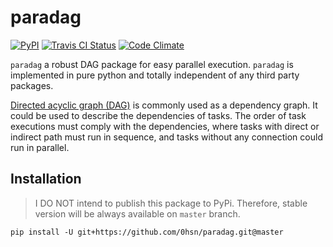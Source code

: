 # paradag

[![PyPI](https://badge.fury.io/py/paradag.svg)](https://pypi.org/project/paradag/)
[![Travis CI Status](https://travis-ci.org/xianghuzhao/paradag.svg?branch=master)](https://travis-ci.org/xianghuzhao/paradag)
[![Code Climate](https://codeclimate.com/github/xianghuzhao/paradag/badges/gpa.svg)](https://codeclimate.com/github/xianghuzhao/paradag)

`paradag` a robust DAG package for easy parallel execution.
`paradag` is implemented in pure python and totally independent of any
third party packages.

[Directed acyclic graph (DAG)](https://en.wikipedia.org/wiki/Directed_acyclic_graph)
is commonly used as a dependency graph. It could be used to describe the
dependencies of tasks.
The order of task executions must comply with the dependencies,
where tasks with direct or indirect path must run in sequence,
and tasks without any connection could run in parallel.


## Installation

> I DO NOT intend to publish this package to PyPi. Therefore, stable version will be always available on `master` branch.

```shell
pip install -U git+https://github.com/0hsn/paradag.git@master
```


